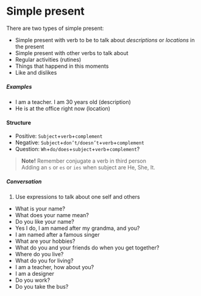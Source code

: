# Simple present
There are two types of simple present:
- Simple present with verb to be
to talk about _descriptions_ or _locations_ in the present
- Simple present with other verbs to talk about
 - Regular activities (rutines)
 - Things that happend in this moments
 - Like and dislikes

##### Examples
- I am a teacher. I am 30 years old (description)
- He is at the office right now (location)

#### Structure
- Positive: `Subject`+`verb`+`complement`
- Negative: `Subject`+`don’t/doesn’t`+`verb`+`complement`
- Question: `Wh`+`do/does`+`subject`+`verb`+`complement`?

> **Note!** Remember conjugate a verb in third person  
Adding an `s` or `es` or `ies` when subject are He, She, It. 

##### Conversation
1. Use expressions to talk about one self and others
- What is your name?
- What does your name mean?
- Do you like your name?
 - Yes I do, I am named after my grandma, and you?
  - I am named after a famous singer
- What are your hobbies?
- What do you and your friends do when you get together?
- Where do you live?
- What do you for living?
 - I am a teacher, how about you?
  - I am a designer
- Do you work?
- Do you take the bus?
